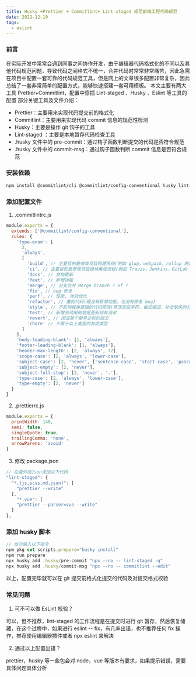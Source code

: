 ```yaml
---
title: Husky +Prettier + Commitlint+ Lint-staged 规范前端工程代码规范
date: 2022-12-10
tags:
  - eslint
---
```


### 前言

在实际开发中常常会遇到同事之间协作开发，由于编辑器代码格式化的不同以及其他代码规范问题，导致代码之间格式不统一，合并代码时常常非常痛苦，因此急需在项目中配置一套可靠的代码规范工具，但是网上的文章很多配置非常复杂，因此总结了一套非常简单的配置方式，能够快速搭建一套可用模板。 本文主要有两大工具 Prettier+Commitlint，配置中穿插 Lint-staged 、Husky 、Eslint 等工具的配置
部分关键工具及文件介绍：

- Prettier：主要用来实现代码提交前的格式化
- Commitlint：主要用来实现代码 commit 信息的规范性检测
- Husky：主要是操作 git 钩子的工具
- Lint-staged ：主要是本地暂存代码检查工具
- .husky 文件中的 pre-commit：通过钩子函数判断提交的代码是否符合规范
- .husky 文件中的 commit-msg：通过钩子函数判断 commit 信息是否符合规范

### 安装依赖

```bash
npm install @commitlint/cli @commitlint/config-conventional husky lint-staged prettier -D
```

### 添加配置文件

1. .commitlintrc.js

```javascript
module.exports = {
  extends: ['@commitlint/config-conventional'],
  rules: {
    'type-enum': [
      2,
      'always',
      [
        'build', // 主要目的是修改项目构建系统(例如 glup，webpack，rollup 的配置等)的提交
        'ci', // 主要目的是修改项目继续集成流程(例如 Travis，Jenkins，GitLab CI，Circle等)的提交
        'docs', // 文档更新
        'feat', // 新增功能
        'merge', // 分支合并 Merge branch ? of ?
        'fix', // bug 修复
        'perf', // 性能, 体验优化
        'refactor', // 重构代码(既没有新增功能，也没有修复 bug)
        'style', // 不影响程序逻辑的代码修改(修改空白字符，格式缩进，补全缺失的分号等，没有改变代码逻辑)
        'test', // 新增测试用例或是更新现有测试
        'revert', // 回滚某个更早之前的提交
        'chore' // 不属于以上类型的其他类型
      ]
    ],
    'body-leading-blank': [1, 'always'],
    'footer-leading-blank': [1, 'always'],
    'header-max-length': [2, 'always', 72],
    'scope-case': [2, 'always', 'lower-case'],
    'subject-case': [2, 'never', ['sentence-case', 'start-case', 'pascal-case', 'upper-case']],
    'subject-empty': [2, 'never'],
    'subject-full-stop': [2, 'never', '.'],
    'type-case': [2, 'always', 'lower-case'],
    'type-empty': [2, 'never']
  }
}
```

2. .prettierrc.js

```javascript
module.exports = {
  printWidth: 140,
  semi: false,
  singleQuote: true,
  trailingComma: 'none',
  arrowParens: 'avoid'
}
```

3. 修改 package.json

```javascript
// 在最外层Json添加以下代码
"lint-staged": {
  "*.{js,scss,md,json}": [
    "prettier --write"
  ],
    "*.vue": [
    "prettier --parser=vue --write"
  ]
},
```

### 添加 husky 脚本

```javascript
// 依次输入以下指令
npm pkg set scripts.prepare="husky install"
npm run prepare
npx husky add .husky/pre-commit "npx --no -- lint-staged -q"
npx husky add .husky/commit-msg "npx --no -- commitlint --edit"
```

以上，配置完毕就可以在 git 提交前格式化提交的代码及对提交格式校验

### 常见问题

1. 可不可以做 EsLint 校验？

可以，但不推荐，lint-staged 的工作流程是在提交时进行 git 暂存，然后恢复储藏，在这个过程中，如果进行 eslint -- fix，有几率出错，也不推荐任何 fix 操作，推荐使用编辑器插件或者 npx eslint 来解决

2. 通过以上配置出错？

prettier，husky 等一些包会对 node，vue 等版本有要求，如果提示错误，需要具体问题具体分析
